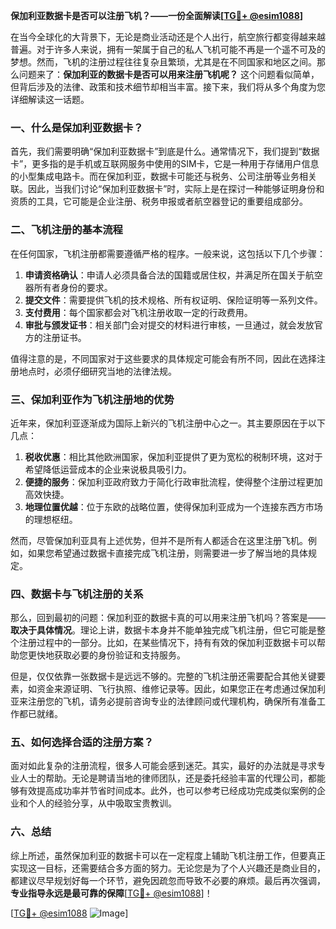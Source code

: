 **保加利亚数据卡是否可以注册飞机？——一份全面解读[[TG💪+ @esim1088](https://t.me/s/esim1088)]**

在当今全球化的大背景下，无论是商业活动还是个人出行，航空旅行都变得越来越普遍。对于许多人来说，拥有一架属于自己的私人飞机可能不再是一个遥不可及的梦想。然而，飞机的注册过程往往复杂且繁琐，尤其是在不同国家和地区之间。那么问题来了：**保加利亚的数据卡是否可以用来注册飞机呢？** 这个问题看似简单，但背后涉及的法律、政策和技术细节却相当丰富。接下来，我们将从多个角度为您详细解读这一话题。

### 一、什么是保加利亚数据卡？

首先，我们需要明确“保加利亚数据卡”到底是什么。通常情况下，我们提到“数据卡”，更多指的是手机或互联网服务中使用的SIM卡，它是一种用于存储用户信息的小型集成电路卡。而在保加利亚，数据卡可能还与税务、公司注册等业务相关联。因此，当我们讨论“保加利亚数据卡”时，实际上是在探讨一种能够证明身份和资质的工具，它可能是企业注册、税务申报或者航空器登记的重要组成部分。

### 二、飞机注册的基本流程

在任何国家，飞机注册都需要遵循严格的程序。一般来说，这包括以下几个步骤：

1. **申请资格确认**：申请人必须具备合法的国籍或居住权，并满足所在国关于航空器所有者身份的要求。
2. **提交文件**：需要提供飞机的技术规格、所有权证明、保险证明等一系列文件。
3. **支付费用**：每个国家都会对飞机注册收取一定的行政费用。
4. **审批与颁发证书**：相关部门会对提交的材料进行审核，一旦通过，就会发放官方的注册证书。

值得注意的是，不同国家对于这些要求的具体规定可能会有所不同，因此在选择注册地点时，必须仔细研究当地的法律法规。

### 三、保加利亚作为飞机注册地的优势

近年来，保加利亚逐渐成为国际上新兴的飞机注册中心之一。其主要原因在于以下几点：

1. **税收优惠**：相比其他欧洲国家，保加利亚提供了更为宽松的税制环境，这对于希望降低运营成本的企业来说极具吸引力。
2. **便捷的服务**：保加利亚政府致力于简化行政审批流程，使得整个注册过程更加高效快捷。
3. **地理位置优越**：位于东欧的战略位置，使得保加利亚成为一个连接东西方市场的理想枢纽。

然而，尽管保加利亚具有上述优势，但并不是所有人都适合在这里注册飞机。例如，如果您希望通过数据卡直接完成飞机注册，则需要进一步了解当地的具体规定。

### 四、数据卡与飞机注册的关系

那么，回到最初的问题：保加利亚的数据卡真的可以用来注册飞机吗？答案是——**取决于具体情况**。理论上讲，数据卡本身并不能单独完成飞机注册，但它可能是整个注册过程中的一部分。比如，在某些情况下，持有有效的保加利亚数据卡可以帮助您更快地获取必要的身份验证和支持服务。

但是，仅仅依靠一张数据卡是远远不够的。完整的飞机注册还需要配合其他关键要素，如资金来源证明、飞行执照、维修记录等。因此，如果您正在考虑通过保加利亚来注册您的飞机，请务必提前咨询专业的法律顾问或代理机构，确保所有准备工作都已就绪。

### 五、如何选择合适的注册方案？

面对如此复杂的注册流程，很多人可能会感到迷茫。其实，最好的办法就是寻求专业人士的帮助。无论是聘请当地的律师团队，还是委托经验丰富的代理公司，都能够有效提高成功率并节省时间成本。此外，也可以参考已经成功完成类似案例的企业和个人的经验分享，从中吸取宝贵教训。

### 六、总结

综上所述，虽然保加利亚的数据卡可以在一定程度上辅助飞机注册工作，但要真正实现这一目标，还需要结合多方面的努力。无论您是为了个人兴趣还是商业目的，都建议尽早规划好每一个环节，避免因疏忽而导致不必要的麻烦。最后再次强调，**专业指导永远是最可靠的保障**[[TG💪+ @esim1088](https://t.me/s/esim1088)]！

[[TG💪+ @esim1088](https://t.me/s/esim1088) ![Image](https://i.postimg.cc/4NQfJmqS/Snipaste-2025-05-13-00-14-12.png)]